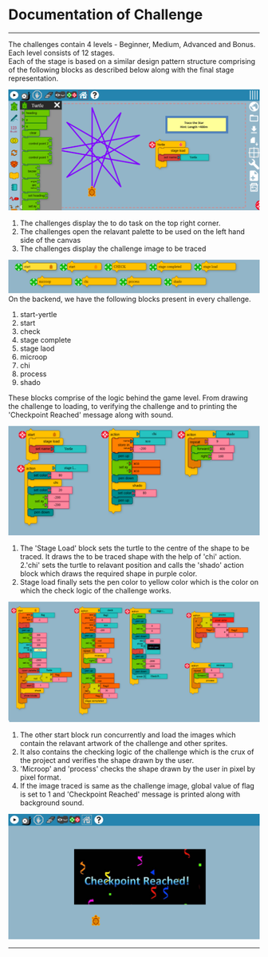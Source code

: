 <h1>Documentation of Challenge </h1>

--------

The challenges contain  4 levels - Beginner, Medium, Advanced and Bonus. <br>
Each level consists of 12 stages.<br>
Each of the stage is based on a similar design pattern structure comprising of the following blocks as described below along with the final stage representation.

![Level](https://github.com/vaibhavdaren/turtleblocksjs/blob/tutorials/tutcompsite/documentation/doc1.PNG)

1. The challenges display the to do task on the top right corner.
2. The challenges open the relavant palette to be used on the left hand side of the canvas
3. The challenges display the challenge image to be traced



![Level](https://github.com/vaibhavdaren/turtleblocksjs/blob/tutorials/tutcompsite/documentation/doc2.PNG)
On the backend, we have the following blocks present in every challenge.

1. start-yertle
2. start
3. check
4. stage complete
5. stage laod
6. microop
7. chi 
8. process
9. shado

These blocks comprise of the logic behind the game level. From drawing the challenge to loading, to verifying the challenge and to printing the 'Checkpoint Reached' message along with sound.

![Level](https://github.com/vaibhavdaren/turtleblocksjs/blob/tutorials/tutcompsite/documentation/doc3.PNG)

1. The 'Stage Load' block sets the turtle to the centre of the shape to be traced. It draws the to be traced shape with the help of 'chi' action.  
2.'chi' sets the turtle to relavant position and calls the 'shado' action block which draws the required shape in purple color.
3. Stage load finally sets the pen color to yellow color which is the color on which the check logic of the challenge works.

![Level](https://github.com/vaibhavdaren/turtleblocksjs/blob/tutorials/tutcompsite/documentation/doc4.PNG)

1. The other start block run concurrently and load the images which contain the relavant artwork of the challenge and other sprites.
2. It also contains the checking logic of the challenge which is the crux of the project and verifies the shape drawn by the user.
3. 'Microop' and 'process' checks the shape drawn by the user in pixel by pixel format.
4. If the image traced is same as the challenge image, global value of flag is set to 1 and 'Checkpoint Reached' message is printed along with background sound.

![Level](https://github.com/vaibhavdaren/turtleblocksjs/blob/tutorials/tutcompsite/documentation/doc5.PNG)

 --------

